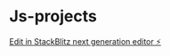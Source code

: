 # Js-projects

[Edit in StackBlitz next generation editor ⚡️](https://stackblitz.com/~/github.com/sanket-niwate/Js-projects)